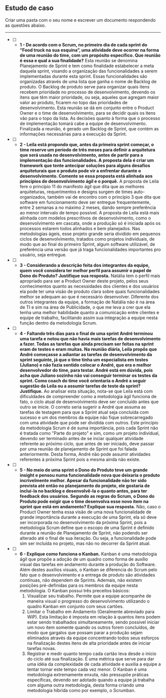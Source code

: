 ## Estudo de caso

Criar uma pasta com o seu nome e escrever um documento respondendo as questões abaixo.

----

- [ ] - __1 - De acordo com o Scrum, no primeiro dia de cada sprint do “Food truck na sua esquina”, uma atividade deve ocorrer na forma de uma reunião do time, com um propósito específico. Que reunião é essa e qual a sua finalidade?__
    Esta reunião se denomina Planejamento de Sprint e tem como finalidade estabelecer a meta daquela sprint, visando a organização das funcionalidades a serem implementadas durante esta sprint. Essas funcionalidades são organizadas através de uma lista que ganha o nome de Backlog de produto. O Backlog de produto serve para organizar quais itens recebem prioridade no processo de desenvolvimento, devendo os itens que têm maior prioridade, ou seja, aqueles que agregam maior valor ao produto, ficarem no topo das prioridades de desenvolvimento. Esta reunião se dá em conjunto entre o Product Owner e o time de desenvolvimento, para se decidir quais os itens vão para o topo da lista. As decisões quanto à forma que o processo de implementação tomará cabe a equipe de desenvolvimento. Finalizada a reunião, é gerado um Backlog de Sprint, que contém as informações necessárias para a execução da Sprint.

- [ ] - __2 - Leila está propondo que, antes da primeira sprint começar, o time reserve um período de três meses para definir a arquitetura que será usada no desenvolvimento, antes de partir para a implementação das funcionalidades. A proposta dela é criar um framework que tente antecipar soluções para alguns desafios arquiteturais que o produto pode vir a enfrentar durante o desenvolvimento. Comente se essa proposta está alinhada aos princípios de desenvolvimento ágil e o porquê.__
    A proposta de Leila fere o princípio 11 do manifesto ágil que dita que as melhores arquiteturas, requerimentos e designs surgem de times auto-organizados, também vai de encontro com o princípio 3 que dita que software em funcionamento deve ser entregue frequentemente, entre 2 semanas a no máximo 2 meses, dando sempre preferência ao menor intervalo de tempo possível. A proposta de Leila está mais alinhada com modelos prescritivos de desenvolvimento, como o desenvolvimento em cascata, onde a produção só é iniciada após os processos estarem todos alinhados e bem planejados. Nas metodologias ágeis, esse projeto grande seria dividido em pequenos ciclos de desenvolvimento, tratados como projetos individuais, de modo que ao final do primeiro Sprint, algum software utilizável, de preferência uma versão que já traga funcionalidades importantes pro usuário, seja entregue.

- [ ] - __3 - Considerando a descrição feita dos integrantes da equipe, quem você considera ter melhor perfil para assumir o papel de Dono do Produto? Justifique sua resposta.__
    Natália tem o perfil mais apropriado para ser a Product Owner deste projeto, pelos seus conhecimentos quanto as necessidades dos clientes e dos usuários ela pode ter uma visão de produto clara sobre quais funcionalidades melhor se adequam ao que é necessário desenvolver. Diferente dos outros integrantes da equipe, a formação de Natália não é na área de TI e sim na área de Publicidade, o que me leva a crer que ela tenha uma melhor habilidade quanto a comunicação entre clientes e equipe de trabalho, facilitando assim sua integração a equipe nesta função dentro da metodologia Scrum.

- [ ] - __4 - Faltando três dias para o final de uma sprint André terminou uma tarefa e notou que não havia mais tarefas de desenvolvimento a fazer. Todas as tarefas que ainda precisam ser feitas na sprint eram de testes e eram muitas. Na reunião diária, Leila propôs que André começasse a adiantar as tarefas de desenvolvimento da sprint seguinte, já que o time tinha um especialista em testes (Juliano) e não fazia sentido colocar o André, que era o melhor desenvolvedor do time, para testar. André está em dúvida, pois acha que Juliano sozinho não vai conseguir terminar os testes da sprint. Como coach do time você orientaria o André a seguir sugestão da Leila ou a assumir tarefas de teste da sprint? Justifique.__
    Ao analisar esta situação, nota-se que Leila está com dificuldades de compreender como a metodologia ágil funciona de fato, o ciclo atual de desenvolvimento deve ser concluído antes que outro se inicie. O correto seria sugerir a André que assuma as tarefas de testagem para que a Sprint atual seja concluída com sucesso e um dos membros da equipe não fique sobrecarregado com uma atividade que pode ser dividida com outros. Este princípio da metodologia Scrum é de suma importância, pois cada Sprint não é tratada como "Parte do projeto" e sim, como um projeto individual, devendo ser terminado antes de se inciar qualquer atividade referente ao próximo ciclo, que antes de ser iniciado, deve passar por uma reunião de planejamento de Sprint que foi falada anteriormente. Desta forma, André não pode assumir atividades referentes à próxima Sprint pois a mesma ainda não existe.

- [ ] - __5 - No meio de uma sprint o Dono do Produto teve um grande insight e pensou numa funcionalidade nova que deixaria o produto incrivelmente melhor. Apesar da funcionalidade não ter sido prevista até então no planejamento do projeto, ele gostaria de incluí-la no backlog e desenvolvê-la o quanto antes, para ter feedback dos usuários. Segundo as regras do Scrum, o Dono do Produto pode exigir que o time desenvolva esse novo item na sprint que está em andamento? Explique sua resposta.__
    Não, caso o Product Owner tenha essa visão de uma nova funcionalidade de grande importância durante a execução de uma Sprint, ela só deve ser incorporada no desenvolvimento da próxima Sprint, pois a metodologia Scrum define que o escopo de uma Sprint é definido durante a reunião de Planejamento de Sprint, não podendo ser alterado até o final de sua iteração. Ou seja, a funcionalidade pode sim ser incluída no projeto, mas não no decorrer da Sprint atual.

- [ ] - __6 - Explique como funciona o Kanban.__ 
    Kanban é uma metodologia ágil que propõe a adoção de um quadro como forma de auxílio visual das tarefas em andamento durante a produção do Software. Além destes auxílios visuais, o Kanban se diferencia do Scrum pelo fato que o desenvolvimento e a entrega de produto são atividades contínuas, não dependem de Sprints. Ademais, não existem posições pré-definidas para os membros da equipe nesta metodologia. O Kanban possui três preceitos básicos:
    1) Visualizar seu trabalho. Permite que a equipe acompanhe de maneira visual o progresso do desenvolvimento utilizando o quadro Kanban em conjunto com seus cartões.
    2) Limitar o Trabalho em Andamento (Geralmente abreviado para WiP). Esta limitação é imposta em relação à quantos itens podem estar sendo trabalhados simultaneamente, sendo possível iniciar um novo item somente quando os outros forem concluídos, de modo que gargalos que possam parar a produção sejam eliminados através da equipe concentrando todos seus esforços na finalização destes itens de alta prioridade antes de iniciar tarefas novas.
    3) Registrar e medir quanto tempo cada cartão leva desde o ínicio do ciclo até sua finalização. É uma métrica que serve para dar uma idéia da complexidade de cada atividade e auxilia a equipe a tentar tornar este tempo cada vez menor.
    O Kanban é uma metodologia extremamente enxuta, não pressupõe práticas específicas, devendo ser adotado quando a equipe já trabalha com alguma outra metodologia, desta forma criando uma metodologia híbrida como por exemplo, o Scrumban.
    
